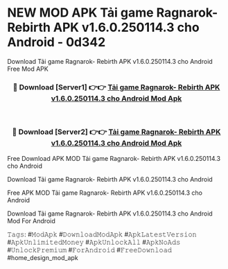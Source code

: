 # NEW MOD APK Tải game Ragnarok- Rebirth APK v1.6.0.250114.3 cho Android - 0d342
Download Tải game Ragnarok- Rebirth APK v1.6.0.250114.3 cho Android Free Mod APK

<div align="center">
<h3>🔴 Download [Server1] 👉👉 <a href="https://apk-comot.site?title=Tải_game_Ragnarok-_Rebirth_APK_v1.6.0.250114.3_cho_Android">Tải game Ragnarok- Rebirth APK v1.6.0.250114.3 cho Android Mod Apk</a></h3><br>

<h3>🔴 Download [Server2] 👉👉 <a href="https://apk-comot.site?title=Tải_game_Ragnarok-_Rebirth_APK_v1.6.0.250114.3_cho_Android">Tải game Ragnarok- Rebirth APK v1.6.0.250114.3 cho Android Mod Apk</a></h3>
</div>


Free Download APK MOD Tải game Ragnarok- Rebirth APK v1.6.0.250114.3 cho Android

Download Tải game Ragnarok- Rebirth APK v1.6.0.250114.3 cho Android 

Free APK MOD Tải game Ragnarok- Rebirth APK v1.6.0.250114.3 cho Android 

Download Tải game Ragnarok- Rebirth APK v1.6.0.250114.3 cho Android Mod For Android

𝚃𝚊𝚐𝚜: #𝙼𝚘𝚍𝙰𝚙𝚔 #𝙳𝚘𝚠𝚗𝚕𝚘𝚊𝚍𝙼𝚘𝚍𝙰𝚙𝚔 #𝙰𝚙𝚔𝙻𝚊𝚝𝚎𝚜𝚝𝚅𝚎𝚛𝚜𝚒𝚘𝚗 #𝙰𝚙𝚔𝚄𝚗𝚕𝚒𝚖𝚒𝚝𝚎𝚍𝙼𝚘𝚗𝚎𝚢 #𝙰𝚙𝚔𝚄𝚗𝚕𝚘𝚌𝚔𝙰𝚕𝚕 #𝙰𝚙𝚔𝙽𝚘𝙰𝚍𝚜 #𝚄𝚗𝚕𝚘𝚌𝚔𝙿𝚛𝚎𝚖𝚒𝚞𝚖 #𝙵𝚘𝚛𝙰𝚗𝚍𝚛𝚘𝚒𝚍 #𝙵𝚛𝚎𝚎𝙳𝚘𝚠𝚗𝚕𝚘𝚊𝚍 #home_design_mod_apk